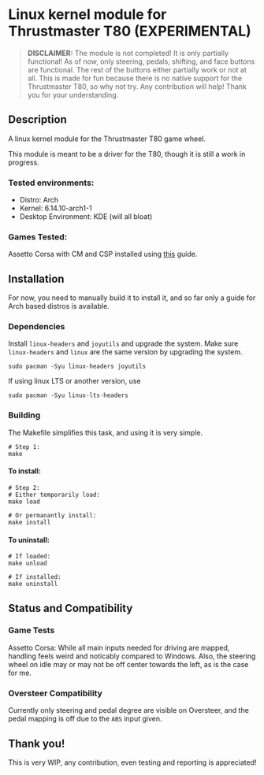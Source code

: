 # Linux kernel module for Thrustmaster T80 (EXPERIMENTAL)

> **DISCLAIMER:** The module is not completed! It is only partially
> functional! As of now, only steering, pedals, shifting, and face 
> buttons are functional. The rest of the buttons either partially
> work or not at all. This is made for fun because there is no native 
> support for the Thrustmaster T80, so why not try. Any contribution 
> will help! Thank you for your understanding.

## Description

A linux kernel module for the Thrustmaster T80 game wheel. 

This module is meant to be a driver for the T80, though it is still
a work in progress. 

### Tested environments:
- Distro: Arch 
- Kernel: 6.14.10-arch1-1
- Desktop Environment: KDE (will all bloat)


### Games Tested:
Assetto Corsa with CM and CSP installed using [this](https://github.com/sihawido/assettocorsa-linux-setup) guide.

## Installation
For now, you need to manually build it to install it, and so far only 
a guide for Arch based distros is available.

### Dependencies
Install `linux-headers` and `joyutils` and upgrade the system.
Make sure `linux-headers` and `linux` are the same version
by upgrading the system.
```shell
sudo pacman -Syu linux-headers joyutils
```
If using linux LTS or another version, use
```shell
sudo pacman -Syu linux-lts-headers
```

### Building
The Makefile simplifies this task, and using it is very simple.
```shell
# Step 1:
make
```
#### To install:
```shell
# Step 2:
# Either temporarily load:
make load

# Or permanantly install:
make install
```
#### To uninstall:
```shell
# If loaded:
make unload

# If installed:
make uninstall
```

## Status and Compatibility
### Game Tests

Assetto Corsa: While all main inputs needed for driving are mapped, handling feels weird
and noticably compared to Windows. Also, the steering wheel on idle may or 
may not be off center towards the left, as is the case for me.

### Oversteer Compatibility

Currently only steering and pedal degree are visible on Oversteer,
and the pedal mapping is off due to the `ABS` input given.

## Thank you!

This is very WIP, any contribution, even testing and reporting is appreciated!
